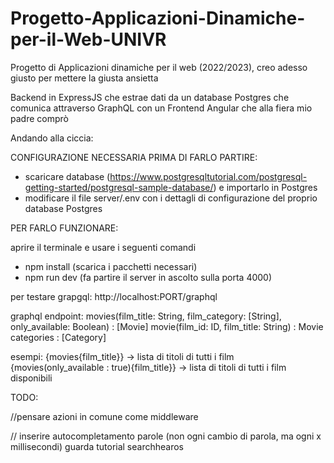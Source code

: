 # Progetto-Applicazioni-Dinamiche-per-il-Web-UNIVR
Progetto di Applicazioni dinamiche per il web (2022/2023), creo adesso giusto per mettere la giusta ansietta

Backend in ExpressJS che estrae dati da un database Postgres che comunica attraverso GraphQL con un Frontend Angular che alla fiera mio padre comprò


Andando alla ciccia:

CONFIGURAZIONE NECESSARIA PRIMA DI FARLO PARTIRE:

- scaricare database (https://www.postgresqltutorial.com/postgresql-getting-started/postgresql-sample-database/) e importarlo in Postgres
- modificare il file server/.env con i dettagli di configurazione del proprio database Postgres


PER FARLO FUNZIONARE:

aprire il terminale e usare i seguenti comandi
- npm install (scarica i pacchetti necessari)
- npm run dev (fa partire il server in ascolto sulla porta 4000) 

per testare grapgql:
http://localhost:PORT/graphql

graphql endpoint:
movies(film_title: String, film_category: [String], only_available: Boolean)    : [Movie]
movie(film_id: ID, film_title: String)                                          : Movie
categories                                                                      : [Category]


esempi:
{movies{film_title}} -> lista di titoli di tutti i film
{movies(only_available : true){film_title}} -> lista di titoli di tutti i film disponibili





TODO:

//pensare azioni in comune come middleware

// inserire autocompletamento parole (non ogni cambio di parola, ma ogni x millisecondi) guarda tutorial searchhearos